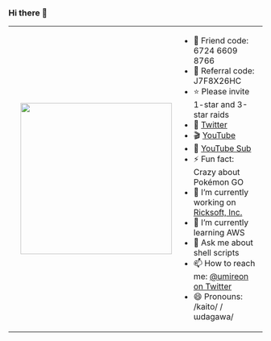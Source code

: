 ### Hi there 👋

<table>
<th>
<td>
<img src="https://user-images.githubusercontent.com/1067855/129916388-487b5b49-2fac-4f9b-b29f-6b8466695dbf.jpeg" width="300">
</td>
<td>

- 🤝 Friend code: 6724 6609 8766
- 🔰 Referral code: J7F8X26HC
- ⭐️ Please invite 1-star and 3-star raids
- 🐥 [Twitter](https://twitter.com/umireon)
- 🎬 [YouTube](https://www.youtube.com/channel/UCfhyVWrxCmdUpst-5n7Kz_Q)
- 🎥 [YouTube Sub](https://www.youtube.com/channel/UCumTleFHsbhzVKmIlzi22Nw)
- ⚡ Fun fact: Crazy about Pokémon GO
- 🔭 I’m currently working on [Ricksoft, Inc.](https://ricksoft-inc.com/)
- 🌱 I’m currently learning AWS
- 💬 Ask me about shell scripts
- 📫 How to reach me: [@umireon on Twitter](https://twitter.com/umireon/)
- 😄 Pronouns: /kaito/ /ɯdaɡawa/

</td>
</th>
</table>
